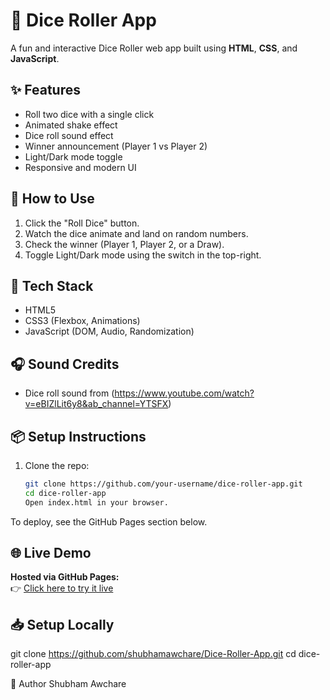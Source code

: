 # 🎲 Dice Roller App

A fun and interactive Dice Roller web app built using **HTML**, **CSS**, and **JavaScript**.

## ✨ Features

- Roll two dice with a single click
- Animated shake effect
- Dice roll sound effect
- Winner announcement (Player 1 vs Player 2)
- Light/Dark mode toggle
- Responsive and modern UI


## 🚀 How to Use

1. Click the "Roll Dice" button.
2. Watch the dice animate and land on random numbers.
3. Check the winner (Player 1, Player 2, or a Draw).
4. Toggle Light/Dark mode using the switch in the top-right.

## 🔧 Tech Stack

- HTML5
- CSS3 (Flexbox, Animations)
- JavaScript (DOM, Audio, Randomization)

## 🎧 Sound Credits

- Dice roll sound from (https://www.youtube.com/watch?v=eBIZlLit6y8&ab_channel=YTSFX)

## 📦 Setup Instructions

1. Clone the repo:
   ```bash
   git clone https://github.com/your-username/dice-roller-app.git
   cd dice-roller-app
   Open index.html in your browser.

To deploy, see the GitHub Pages section below.


## 🌐 Live Demo

**Hosted via GitHub Pages:**  
👉 [Click here to try it live](https://shubhamawchare.github.io/Dice-Roller-App)


## 📥 Setup Locally

git clone https://github.com/shubhamawchare/Dice-Roller-App.git
cd dice-roller-app


🧠 Author
 Shubham Awchare

